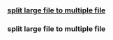 
### [split large file to multiple file](#section-1)


### <a name="section-1"></a>split large file to multiple file
